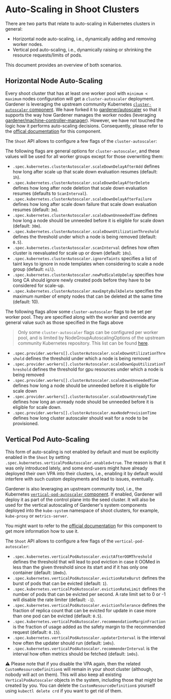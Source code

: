 # Auto-Scaling in Shoot Clusters

There are two parts that relate to auto-scaling in Kubernetes clusters in general:

* Horizontal node auto-scaling, i.e., dynamically adding and removing worker nodes.
* Vertical pod auto-scaling, i.e., dynamically raising or shrinking the resource requests/limits of pods.

This document provides an overview of both scenarios.

## Horizontal Node Auto-Scaling

Every shoot cluster that has at least one worker pool with `minimum < maximum` nodes configuration will get a `cluster-autoscaler` deployment.
Gardener is leveraging the upstream community Kubernetes [`cluster-autoscaler` component](https://github.com/kubernetes/autoscaler/tree/master/cluster-autoscaler).
We have forked it to [gardener/autoscaler](https://github.com/gardener/autoscaler/) so that it supports the way how Gardener manages the worker nodes (leveraging [gardener/machine-controller-manager](https://github.com/gardener/machine-controller-manager)).
However, we have not touched the logic how it performs auto-scaling decisions.
Consequently, please refer to the [offical documentation](https://github.com/kubernetes/autoscaler/tree/master/cluster-autoscaler#faqdocumentation) for this component.

The `Shoot` API allows to configure a few flags of the `cluster-autoscaler`:

The following flags are general options for `cluster-autoscaler`, and these values will be used for all worker groups except for those overwriting them:
* `.spec.kubernetes.clusterAutoscaler.scaleDownDelayAfterAdd` defines how long after scale up that scale down evaluation resumes (default: `1h`).
* `.spec.kubernetes.clusterAutoscaler.scaleDownDelayAfterDelete` defines how long after node deletion that scale down evaluation resumes (defaults to `ScanInterval`).
* `.spec.kubernetes.clusterAutoscaler.scaleDownDelayAfterFailure` defines how long after scale down failure that scale down evaluation resumes (default: `3m`).
* `.spec.kubernetes.clusterAutoscaler.scaleDownUnneededTime` defines how long a node should be unneeded before it is eligible for scale down (default: `30m`).
* `.spec.kubernetes.clusterAutoscaler.scaleDownUtilizationThreshold` defines the threshold under which a node is being removed (default: `0.5`).
* `.spec.kubernetes.clusterAutoscaler.scanInterval` defines how often cluster is reevaluated for scale up or down (default: `10s`). 
* `.spec.kubernetes.clusterAutoscaler.ignoreTaints` specifies a list of taint keys to ignore in node templates when considering to scale a node group (default: `nil`). 
* `.spec.kubernetes.clusterAutoscaler.newPodScaleUpDelay` specifies how long CA should ignore newly created pods before they have to be considered for scale-up.
* `.spec.kubernetes.clusterAutoscaler.maxEmptyBulkDelete` specifies the maximum number of empty nodes that can be deleted at the same time (default: 10).

The following flags allow some `cluster-autoscaler` flags to be set per worker pool. They are specified along with the worker and override any general value such as those specified in the flags above
> Only some `cluster-autoscaler` flags can be configured per worker pool, and is limited by NodeGroupAutoscalingOptions of the upstream community Kubernetes repository. This list can be found [here](https://github.com/gardener/autoscaler/blob/machine-controller-manager-provider/cluster-autoscaler/config/autoscaling_options.go#L37-L55).
* `.spec.provider.workers[].clusterAutoscaler.scaleDownUtilizationThreshold` defines the threshold under which a node is being removed
* `.spec.provider.workers[].clusterAutoscaler.scaleDownGpuUtilizationThreshold` defines the threshold for gpu resources under which a node is being removed
* `.spec.provider.workers[].clusterAutoscaler.scaleDownUnneededTime` defines how long a node should be unneeded before it is eligible for scale down
* `.spec.provider.workers[].clusterAutoscaler.scaleDownUnreadyTime` defines how long an unready node should be unneeded before it is eligible for scale down.
* `.spec.provider.workers[].clusterAutoscaler.maxNodeProvisionTime` defines how long cluster autoscaler should wait for a node to be provisioned.

## Vertical Pod Auto-Scaling

This form of auto-scaling is not enabled by default and must be explicitly enabled in the `Shoot` by setting `.spec.kubernetes.verticalPodAutoscaler.enabled=true`.
The reason is that it was only introduced lately, and some end-users might have already deployed their own VPA into their clusters, i.e., enabling it by default would interfere with such custom deployments and lead to issues, eventually.

Gardener is also leveraging an upstream community tool, i.e., the Kubernetes [`vertical-pod-autoscaler` component](https://github.com/kubernetes/autoscaler/tree/master/vertical-pod-autoscaler).
If enabled, Gardener will deploy it as part of the control plane into the seed cluster.
It will also be used for the vertical autoscaling of Gardener's system components deployed into the `kube-system` namespace of shoot clusters, for example, `kube-proxy` or `metrics-server`.

You might want to refer to the [official documentation](https://github.com/kubernetes/autoscaler/blob/master/vertical-pod-autoscaler/README.md) for this component to get more information how to use it.

The `Shoot` API allows to configure a few flags of the `vertical-pod-autoscaler`:

* `.spec.kubernetes.verticalPodAutoscaler.evictAfterOOMThreshold` defines the threshold that will lead to pod eviction in case it OOMed in less than the given threshold since its start and if it has only one container (default: `10m0s`).
* `.spec.kubernetes.verticalPodAutoscaler.evictionRateBurst` defines the burst of pods that can be evicted (default: `1`).
* `.spec.kubernetes.verticalPodAutoscaler.evictionRateLimit` defines the number of pods that can be evicted per second. A rate limit set to 0 or -1 will disable the rate limiter (default: `-1`).
* `.spec.kubernetes.verticalPodAutoscaler.evictionTolerance` defines the fraction of replica count that can be evicted for update in case more than one pod can be evicted (default: `0.5`).
* `.spec.kubernetes.verticalPodAutoscaler.recommendationMarginFraction` is the fraction of usage added as the safety margin to the recommended request (default: `0.15`).
* `.spec.kubernetes.verticalPodAutoscaler.updaterInterval` is the interval how often the updater should run (default: `1m0s`).
* `.spec.kubernetes.verticalPodAutoscaler.recommenderInterval` is the interval how often metrics should be fetched (default: `1m0s`).

⚠️ Please note that if you disable the VPA again, then the related `CustomResourceDefinition`s will remain in your shoot cluster (although, nobody will act on them).
This will also keep all existing `VerticalPodAutoscaler` objects in the system, including those that might be created by you. You can delete the `CustomResourceDefinition`s yourself using `kubectl delete crd` if you want to get rid of them.
